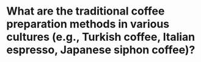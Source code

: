 # What are the traditional coffee preparation methods in various cultures (e.g., Turkish coffee, Italian espresso, Japanese siphon coffee)?

